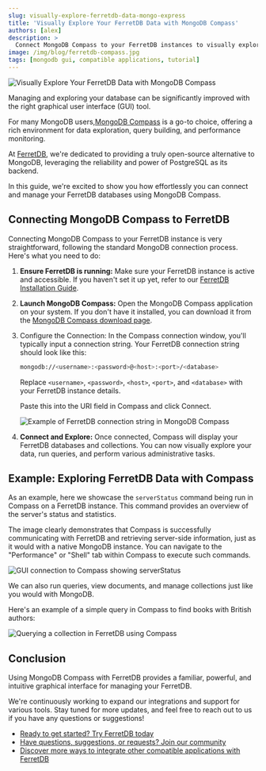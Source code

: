 ```yaml
---
slug: visually-explore-ferretdb-data-mongo-express
title: 'Visually Explore Your FerretDB Data with MongoDB Compass'
authors: [alex]
description: >
  Connect MongoDB Compass to your FerretDB instances to visually explore and manage your data.
image: /img/blog/ferretdb-compass.jpg
tags: [mongodb gui, compatible applications, tutorial]
---
```


![Visually Explore Your FerretDB Data with MongoDB Compass](/img/blog/ferretdb-compass.jpg)

Managing and exploring your database can be significantly improved with the right graphical user interface (GUI) tool.

<!--truncate-->

For many MongoDB users,[MongoDB Compass](https://www.mongodb.com/products/compass) is a go-to choice, offering a rich environment for data exploration, query building, and performance monitoring.

At [FerretDB](https://www.ferretdb.com/), we're dedicated to providing a truly open-source alternative to MongoDB, leveraging the reliability and power of PostgreSQL as its backend.

In this guide, we're excited to show you how effortlessly you can connect and manage your FerretDB databases using MongoDB Compass.

## Connecting MongoDB Compass to FerretDB

Connecting MongoDB Compass to your FerretDB instance is very straightforward, following the standard MongoDB connection process.
Here's what you need to do:

1. **Ensure FerretDB is running:** Make sure your FerretDB instance is active and accessible.
   If you haven't set it up yet, refer to our [FerretDB Installation Guide](https://docs.ferretdb.io/installation/ferretdb/).
2. **Launch MongoDB Compass:** Open the MongoDB Compass application on your system.
   If you don't have it installed, you can download it from the [MongoDB Compass download page](https://www.mongodb.com/try/download/compass).
3. Configure the Connection:
   In the Compass connection window, you'll typically input a connection string.
   Your FerretDB connection string should look like this:

   ```sh
   mongodb://<username>:<password>@<host>:<port>/<database>
   ```

   Replace `<username>`, `<password>`, `<host>`, `<port>`, and `<database>` with your FerretDB instance details.

   Paste this into the URI field in Compass and click Connect.

   ![Example of FerretDB connection string in MongoDB Compass](/img/blog/compass-connection-string.png)

4. **Connect and Explore:** Once connected, Compass will display your FerretDB databases and collections.
   You can now visually explore your data, run queries, and perform various administrative tasks.

## Example: Exploring FerretDB Data with Compass

As an example, here we showcase the `serverStatus` command being run in Compass on a FerretDB instance.
This command provides an overview of the server's status and statistics.

The image clearly demonstrates that Compass is successfully communicating with FerretDB and retrieving server-side information, just as it would with a native MongoDB instance.
You can navigate to the "Performance" or "Shell" tab within Compass to execute such commands.

![GUI connection to Compass showing serverStatus](/img/blog/compass-serverstatus.png)

We can also run queries, view documents, and manage collections just like you would with MongoDB.

Here's an example of a simple query in Compass to find books with British authors:

![Querying a collection in FerretDB using Compass](/img/blog/compass-query.png)

## Conclusion

Using MongoDB Compass with FerretDB provides a familiar, powerful, and intuitive graphical interface for managing your FerretDB.

We're continuously working to expand our integrations and support for various tools.
Stay tuned for more updates, and feel free to reach out to us if you have any questions or suggestions!

- [Ready to get started? Try FerretDB today](https://github.com/FerretDB/FerretDB)
- [Have questions, suggestions, or requests? Join our community](https://docs.ferretdb.io/#community)
- [Discover more ways to integrate other compatible applications with FerretDB](https://docs.ferretdb.io/compatible-applications)
